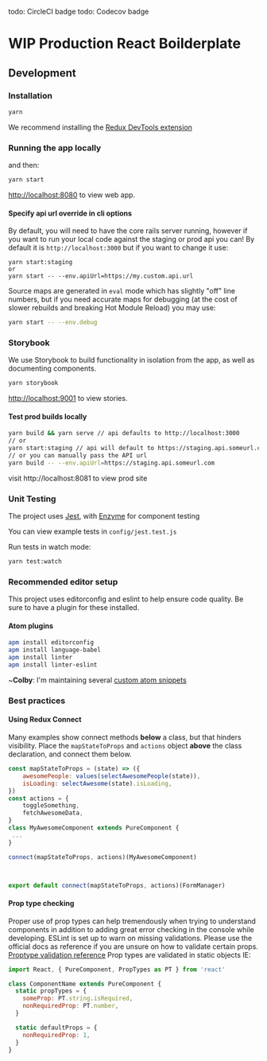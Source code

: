 todo: CircleCI badge
todo: Codecov badge

# WIP Production React Boilderplate

## Development
### Installation
```bash
yarn
```
We recommend installing the [Redux DevTools extension](http://zalmoxisus.github.io/redux-devtools-extension/)
### Running the app locally
and then:
```bash
yarn start
```
[http://localhost:8080](http://localhost:8080) to view web app.

#### Specify api url override in cli options
By default, you will need to have the core rails server running, however
if you want to run your local code against the staging or prod api you can!
By default it is `http://localhost:3000` but if you want to change it use:
```
yarn start:staging
or
yarn start -- --env.apiUrl=https://my.custom.api.url
```

Source maps are generated in `eval` mode which has slightly "off" line numbers, but if you need
accurate maps for debugging (at the cost of slower rebuilds and breaking Hot Module Reload) you
may use:
```bash
yarn start -- --env.debug
```

### Storybook
We use Storybook to build functionality in isolation from the app, as well as documenting components.

```bash
yarn storybook
```
[http://localhost:9001](http://localhost:9001) to view stories.

#### Test prod builds locally
```bash
yarn build && yarn serve // api defaults to http://localhost:3000
// or
yarn start:staging // api will default to https://staging.api.someurl.com
// or you can manually pass the API url
yarn build -- --env.apiUrl=https://staging.api.someurl.com
```
visit http://localhost:8081 to view prod site

### Unit Testing
The project uses [Jest](https://facebook.github.io/jest/docs/api.html), with [Enzyme](http://airbnb.io/enzyme/docs/api/) for component testing

You can view example tests in `config/jest.test.js`

Run tests in watch mode:
```bash
yarn test:watch
```

### Recommended editor setup
This project uses editorconfig and eslint to help ensure code quality.
Be sure to have a plugin for these installed.

#### Atom plugins
```bash
apm install editorconfig
apm install language-babel
apm install linter
apm install linter-eslint
```

~**Colby**: I'm maintaining several [custom atom snippets](https://github.com/colbycheeze/dotfiles/blob/dd218ff66271e071232d5f08f4c3ea15e005b2f3/atom/snippets.cson)

### Best practices

#### Using Redux Connect
Many examples show connect methods **below** a class, but that hinders visibility. Place the
`mapStateToProps` and `actions` object **above** the class declaration, and connect them below.
```js
const mapStateToProps = (state) => ({
	awesomePeople: values(selectAwesomePeople(state)),
	isLoading: selectAwesome(state).isLoading,
})
const actions = {
	toggleSomething,
	fetchAwesomeData,
}
class MyAwesomeComponent extends PureComponent {
 ...
}

connect(mapStateToProps, actions)(MyAwesomeComponent)



export default connect(mapStateToProps, actions)(FormManager)
```
#### Prop type checking
Proper use of prop types can help tremendously when trying to understand components in addition
to adding great error checking in the console while developing.
ESLint is set up to warn on missing validations. Please use the official docs as reference if you
are unsure on how to validate certain props.
[Proptype validation reference](https://facebook.github.io/react/docs/typechecking-with-proptypes.html)
Prop types are validated in static objects IE:
```javascript
import React, { PureComponent, PropTypes as PT } from 'react'

class ComponentName extends PureComponent {
  static propTypes = {
    someProp: PT.string.isRequired,
    nonRequiredProp: PT.number,
  }

  static defaultProps = {
    nonRequiredProp: 1,
  }
}
```
